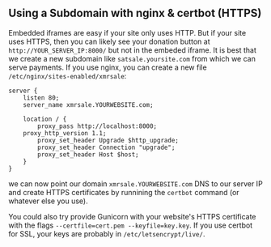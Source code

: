 ## Using a Subdomain with nginx & certbot (HTTPS)
Embedded iframes are easy if your site only uses HTTP. But if your site uses HTTPS, then you can likely see your donation button at `http://YOUR_SERVER_IP:8000/` but not in the embeded iframe. It is best that we create a new subdomain like `satsale.yoursite.com` from which we can serve payments. If you use nginx, you can create a new file `/etc/nginx/sites-enabled/xmrsale`:
```
server {
    listen 80;
    server_name xmrsale.YOURWEBSITE.com;

    location / {
        proxy_pass http://localhost:8000;
	proxy_http_version 1.1;
        proxy_set_header Upgrade $http_upgrade;
        proxy_set_header Connection "upgrade";
        proxy_set_header Host $host;
    }
}
```
we can now point our domain `xmrsale.YOURWEBSITE.com` DNS to our server IP and create HTTPS certificates by runnining the `certbot` command (or whatever else you use).

You could also try provide Gunicorn with your website's HTTPS certificate with the flags `--certfile=cert.pem --keyfile=key.key`. If you use certbot for SSL, your keys are probably in `/etc/letsencrypt/live/`.
